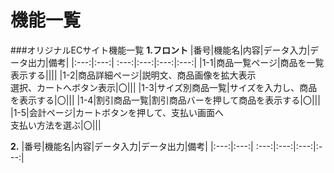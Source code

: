 #  機能一覧
###オリジナルECサイト機能一覧
**1.フロント**
 |番号|機能名|内容|データ入力|データ出力|備考|
 |:---:|:---:| :---:|:---:|:---:|:---:|
 |1-1|商品一覧ページ|商品を一覧表示する||||
 |1-2|商品詳細ページ|説明文、商品画像を拡大表示<br>選択、カートへボタン表示|〇|||
 |1-3|サイズ別商品一覧|サイズを入力し、商品を表示する|〇|||
 |1-4|割引商品一覧|割引商品バーを押して商品を表示する|〇|||
 |1-5|会計ページ|カートボタンを押して、支払い画面へ<br>支払い方法を選ぶ|〇|||
 
**2.**
 |番号|機能名|内容|データ入力|データ出力|備考|
 |:---:|:---:| :---:|:---:|:---:|:---:|
 
